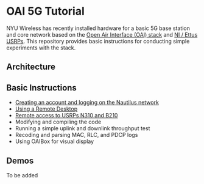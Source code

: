 # OAI 5G Tutorial

NYU Wireless has recently installed hardware for a basic 5G base station and core network based on the [Open Air Interface (OAI) stack](https://gitlab.eurecom.fr/oai/openairinterface5g) and [NI / Ettus USRPs](https://kb.ettus.com/OAI_Reference_Architecture_for_5G_and_6G_Research_with_USRP).  This repository provides basic instructions for conducting simple experiments with the stack.

## Architecture

## Basic Instructions 
*  [Creating an account and logging on the Nautilus network](./docs/login.md)
*  [Using a Remote Desktop](./docs/remote.md)
*  [Remote access to USRPs N310 and B210](./docs/remote_usrps.md)
*  Modifying and compiling the code
*  Running a simple uplink and downlink throughput test
*  Recoding and parsing MAC, RLC, and PDCP logs
*  Using OAIBox for visual display

## Demos
To be added
